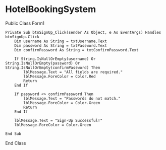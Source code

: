 # HotelBookingSystem
Public Class Form1

    Private Sub btnSignUp_Click(sender As Object, e As EventArgs) Handles btnSignUp.Click
        Dim username As String = txtUsername.Text
        Dim password As String = txtPassword.Text
        Dim confirmPassword As String = txtConfirmPassword.Text
        
        If String.IsNullOrEmpty(username) Or String.IsNullOrEmpty(password) Or String.IsNullOrEmpty(confirmPassword) Then
            lblMessage.Text = "All fields are required."
            lblMessage.ForeColor = Color.Red
            Return
        End If

        If password <> confirmPassword Then
            lblMessage.Text = "Passwords do not match."
            lblMessage.ForeColor = Color.Green
            Return
        End If

        lblMessage.Text = "Sign-Up Successful!"
        lblMessage.ForeColor = Color.Green

    End Sub

End Class
